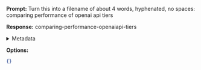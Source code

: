 **Prompt:**
Turn this into a filename of about 4 words, hyphenated, no spaces: comparing performance of openai api tiers

**Response:**
comparing-performance-openaiapi-tiers

<details><summary>Metadata</summary>

- Duration: 731 ms
- Datetime: 2023-11-09T17:11:15.694321
- Model: gpt-3.5-turbo-0613

</details>

**Options:**
```json
{}
```

